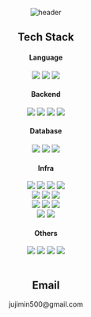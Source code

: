 <div align=center>
  
![header](https://capsule-render.vercel.app/api?type=cylinder&color=000000&height=100&section=header&text=Jimin&nbsp;Ju&fontColor=ffffff&fontSize=42&animation=fadeIn&fontAlignY=50&desc=Backend&nbsp;Developer&descAlignY=88&descAlign=50)
  
<h2>Tech Stack</h2>
 <div>
  <div>
    <h4>Language</h4>    
    <img src="https://img.shields.io/badge/javascript-%23323330.svg?style=flat-square&logo=javascript&logoColor=#F7DF1E"/>
    <img src="https://img.shields.io/badge/typescript-%23007ACC.svg?style=flat-square&logo=typescript&logoColor=white"/>
    <img src="https://img.shields.io/badge/python-3670A0?style=flat-square&logo=python&logoColor=ffdd54"/>  
  </div>
  <div>
    <h4>Backend</h4>
    <img src="https://img.shields.io/badge/node.js-6DA55F?style=flat-square&logo=node.js&logoColor=white"/>
    <img src="https://img.shields.io/badge/express.js-%23404d59.svg?style=flat-square&logo=express&logoColor=%2361DAFB"/>
    <img src="https://img.shields.io/badge/nestjs-%23E0234E.svg?style=flat-square&logo=nestjs&logoColor=white"/>
    <img src="https://img.shields.io/badge/flask-%23000.svg?style=flat-square&logo=flask&logoColor=white"/>
  </div>
  <div>
    <h4>Database</h4>
    <img src="https://img.shields.io/badge/-MySQL-F29111?style=flat-square&logo=MySQL&logoColor=white"/>
    <img src="https://img.shields.io/badge/-MongoDB-black?style=flat-square&logo=mongodb"/>
    <img src="https://img.shields.io/badge/redis-%23DD0031.svg?style=flat-square&logo=redis&logoColor=white"/>
  </div>
  <div>
    <h4>Infra</h4>
    <img src="https://img.shields.io/badge/AWS-232F3E?style=flat-square&logo=amazon-aws&logoColor=white"/>
    <img src="https://img.shields.io/badge/docker-%230db7ed.svg?style=flat-square&logo=docker&logoColor=white"/>
    <img src="https://img.shields.io/badge/nginx-%23009639.svg?style=flat-square&logo=nginx&logoColor=white"/>
    <img src="https://img.shields.io/badge/GitHub&nbsp;Actions-2088FF?style=flat-square&logo=githubactions&logoColor=white"/>  
    </br>
    <img src="https://img.shields.io/badge/AWS&nbsp;Lamda-%23FF9900.svg?style=flat-square&logo=awslambda&logoColor=white"/>
    <img src="https://img.shields.io/badge/AWS&nbsp;CodeDeploy-527FFF?style=flat-square&logoColor=white"/> 
    <img src="https://img.shields.io/badge/AWS&nbsp;CloudFront-8C4FFF?style=flat-square&logoColor=white"/>
    </br>
    <img src="https://img.shields.io/badge/AWS&nbsp;EC2-FF9900?style=flat-square&logo=amazonec2&logoColor=white"/>  
    <img src="https://img.shields.io/badge/AWS&nbsp;S3-569A31?style=flat-square&logo=amazons3&logoColor=white"/>
    <img src="https://img.shields.io/badge/AWS&nbsp;RDS-527FFF?style=flat-square&logo=amazonrds&logoColor=white"/>
    </br>
    <img src="https://img.shields.io/badge/AWS&nbsp;Route53-8C4FFF?style=flat-square&logo=amazonroute53&logoColor=white"/>
    <img src="https://img.shields.io/badge/AWS&nbsp;Certificate&nbsp;Manager-d5222c?style=flat-square&logoColor=white"/>       
  </div>
  <div>
    <h4>Others</h4>
    <img src="https://img.shields.io/badge/Linux-FCC624?style=flat-square&logo=linux&logoColor=black"/>
    <img src="https://img.shields.io/badge/-Git-black?style=flat-square&logo=git"/>
    <img src="https://img.shields.io/badge/-GitHub-181717?style=flat-square&logo=github"/>    
    <img src="https://img.shields.io/badge/-Swagger-%23Clojure?style=flat-square&logo=swagger&logoColor=white"/>    
  </div>
</div>
</br>
<h2>Email</h2>
  <div>
    jujimin500@gmail.com
  </div>
</div>
